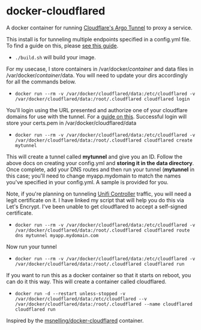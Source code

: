 # docker-cloudflared
<p>

A docker container for running [Cloudflare's Argo Tunnel](https://developers.cloudflare.com/argo-tunnel/quickstart/) to proxy a service.

This install is for tunneling multiple endpoints specified in a config.yml
file. To find a guide on this, please [see this
guide](https://omar2cloud.github.io/cloudflare/cloudflared/cloudflare/). 
 
* `./build.sh` will build your image.
 
For my usecase, I store containers in /var/docker/<i>container</i> and data files in
/var/docker/<i>container</i>/data.  You will need to update your dirs
accordingly for all the commands below.

* `docker run --rm -v /var/docker/cloudflared/data:/etc/cloudflared -v /var/docker/cloudflared/data:/root/.cloudflared cloudflared login`

You'll login using the URL presented and authorize one of your cloudflare domains for use
with the tunnel. For a [guide on this](https://omar2cloud.github.io/cloudflare/cloudflared/cloudflare/).
Successful login will store your certs.pem in /var/docker/cloudflared/data

* `docker run --rm -v /var/docker/cloudflared/data:/etc/cloudflared -v /var/docker/cloudflared/data:/root/.cloudflared cloudflared create mytunnel`

This will create a tunnel called <b>mytunnel</b> and give you an ID.  Follow the above
docs on creating your config.yml and <b>storing it in the data directory</b>. Once
complete, add your DNS routes and then run your tunnel (<b>mytunnel</b> in this
case; you'll need to change myapp.mydomain to match the names you've
specified in your config.yml. A sample is provided for you. 

Note, if you're planning on tunneling [Unifi
Controller](https://github.com/bdwilson/unifi-letsencrypt-cloudflare) traffic,
you will need a legit certificate on it. I have linked my script that will help
you do this via Let's Encrypt. I've been unable to get cloudflared to accept a
self-signed certificate. 

* `docker run --rm -v /var/docker/cloudflared/data:/etc/cloudflared -v /var/docker/cloudflared/data:/root/.cloudflared cloudflared route dns mytunnel myapp.mydomain.com`

Now run your tunnel

* `docker run --rm -v /var/docker/cloudflared/data:/etc/cloudflared -v /var/docker/cloudflared/data:/root/.cloudflared cloudflared run`

Іf you want to run this as a docker container so that it starts on reboot, you
can do it this way. This will create a container called cloudflared. 

* `docker run -d --restart unless-stopped -v /var/docker/cloudflared/data:/etc/cloudflared --v /var/docker/cloudflared/data:/root/.cloudflared --name cloudflared cloudflared run`

Inspired by the [msnelling/docker-cloudflared](https://github.com/msnelling/docker-cloudflared) container.

